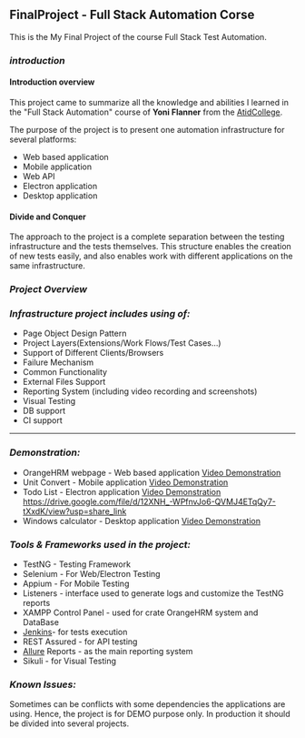 ## **FinalProject - Full Stack Automation Corse**
This is the My Final Project of the course Full Stack Test Automation.

### _introduction_
#### Introduction overview

This project came to summarize all the knowledge and abilities I learned in the "Full Stack Automation" course of **Yoni Flanner** from the [AtidCollege](https://atidcollege.co.il/).

The purpose of the project is to present one automation infrastructure for several platforms:
 * Web based application
* Mobile application
* Web API
* Electron application
* Desktop application

#### Divide and Conquer
The approach to the project is a complete separation between the testing infrastructure and the tests themselves. This structure enables the creation of new tests easily, and also enables work with different applications on the same infrastructure.

### _Project Overview_

### **_Infrastructure project includes using of:_**
* Page Object Design Pattern
* Project Layers(Extensions/Work Flows/Test Cases...)
* Support of Different Clients/Browsers
* Failure Mechanism 
* Common Functionality
* External Files Support
* Reporting System (including video recording and screenshots)
* Visual Testing
* DB support
* CI support  

***

### _Demonstration:_
* OrangeHRM webpage - Web based application
[Video Demonstration](null)
* Unit Convert - Mobile application
[Video Demonstration](null)
* Todo List - Electron application
[Video Demonstration](https://drive.google.com/file/d/12XNH_-WPfnvJo6-QVMJ4ETqQy7-tXxdK/view?usp=share_link)
https://drive.google.com/file/d/12XNH_-WPfnvJo6-QVMJ4ETqQy7-tXxdK/view?usp=share_link
* Windows calculator - Desktop application
[Video Demonstration](null)

### _Tools & Frameworks used in the project:_
* TestNG - Testing Framework
* Selenium - For Web/Electron Testing
* Appium - For Mobile Testing
* Listeners - interface used to generate logs and customize the TestNG reports
* XAMPP Control Panel  - used for crate OrangeHRM system and DataBase
* [Jenkins](https://www.jenkins.io/)- for tests execution
* REST Assured - for API testing
* [Allure](http://allure.qatools.ru/) Reports - as the main reporting system
* Sikuli - for Visual Testing

### _Known Issues:_
Sometimes can be conflicts with some dependencies the applications are using.
Hence, the project is for DEMO purpose only. In production it should be divided into several projects.
